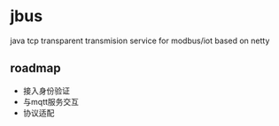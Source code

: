 # jbus
java tcp transparent transmision service for modbus/iot based on netty 


## roadmap
* 接入身份验证
* 与mqtt服务交互
* 协议适配
